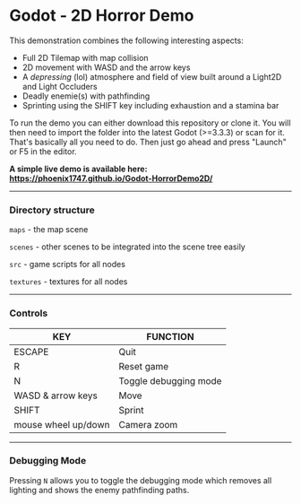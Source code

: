 # Godot - 2D Horror Demo

This demonstration combines the following interesting aspects:
- Full 2D Tilemap with map collision
- 2D movement with WASD and the arrow keys
- A _depressing_ (lol) atmosphere and field of view built around a Light2D and Light Occluders
- Deadly enemie(s) with pathfinding
- Sprinting using the SHIFT key including exhaustion and a stamina bar

To run the demo you can either download this repository or clone it. You will then need to import the folder into the latest Godot (>=3.3.3) or scan for it. That's basically all you need to do. Then just go ahead and press "Launch" or F5 in the editor.

**A simple live demo is available here: https://phoenix1747.github.io/Godot-HorrorDemo2D/**

---

### Directory structure

`maps` - the map scene

`scenes` - other scenes to be integrated into the scene tree easily

`src` - game scripts for all nodes

`textures` - textures for all nodes

---

### Controls

| KEY | FUNCTION |
| --- | --- |
| ESCAPE | Quit |
| R | Reset game |
| N | Toggle debugging mode |
| WASD & arrow keys | Move |
| SHIFT | Sprint |
| mouse wheel up/down | Camera zoom |

---

### Debugging Mode

Pressing `N` allows you to toggle the debugging mode which removes all lighting and shows the enemy pathfinding paths.
